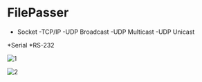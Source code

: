 # FilePasser
 
- Socket
 -TCP/IP
 -UDP Broadcast
 -UDP Multicast
 -UDP Unicast
  
*Serial
 *RS-232

![1](https://user-images.githubusercontent.com/32415358/74303731-3229e780-4d9e-11ea-92b1-5b36f942e9af.PNG)

![2](https://user-images.githubusercontent.com/32415358/74303736-3524d800-4d9e-11ea-92ff-be1b895c92d1.PNG)
